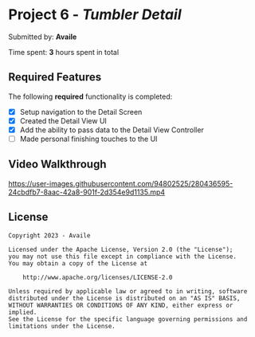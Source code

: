 # Project 6 - *Tumbler Detail*

Submitted by: **Availe**

Time spent: **3** hours spent in total

## Required Features

The following **required** functionality is completed:

- [X] Setup navigation to the Detail Screen
- [X] Created the Detail View UI
- [X] Add the ability to pass data to the Detail View Controller
- [ ] Made personal finishing touches to the UI

## Video Walkthrough

https://user-images.githubusercontent.com/94802525/280436595-24cbdfb7-8aac-42a8-901f-2d354e9d1135.mp4

## License

    Copyright 2023 - Availe

    Licensed under the Apache License, Version 2.0 (the "License");
    you may not use this file except in compliance with the License.
    You may obtain a copy of the License at

        http://www.apache.org/licenses/LICENSE-2.0

    Unless required by applicable law or agreed to in writing, software
    distributed under the License is distributed on an "AS IS" BASIS,
    WITHOUT WARRANTIES OR CONDITIONS OF ANY KIND, either express or implied.
    See the License for the specific language governing permissions and
    limitations under the License.
